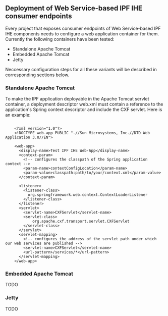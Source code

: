 
## Deployment of Web Service-based IPF IHE consumer endpoints

Every project that exposes consumer endpoints of Web Service-based IPF IHE components needs to configure a web application
container for them. Currently the following containers have been tested:

* Standalone Apache Tomcat
* Embedded Apache Tomcat
* Jetty

Neccessary configuration steps for all these variants will be described in corresponding sections below.

### Standalone Apache Tomcat

To make the IPF application deployable in the Apache Tomcat servlet container, a deployment descriptor web.xml
must contain a reference to the application's Spring context descriptor and include the CXF servlet.
Here is an example:

```

    <?xml version="1.0"?>
    <!DOCTYPE web-app PUBLIC "-//Sun Microsystems, Inc.//DTD Web Application 3.0//EN">

    <web-app>
      <display-name>Test IPF IHE Web-App</display-name>
      <context-param>
        <!-- configures the classpath of the Spring application context -->
        <param-name>contextConfigLocation</param-name>
        <param-value>classpath:path/to/your/context.xml</param-value>
      </context-param>

      <listener>
        <listener-class>
          org.springframework.web.context.ContextLoaderListener
        </listener-class>
      </listener>
      <servlet>
        <servlet-name>CXFServlet</servlet-name>
        <servlet-class>
            org.apache.cxf.transport.servlet.CXFServlet
        </servlet-class>
      </servlet>
      <servlet-mapping>
        <!-- configures the address of the servlet path under which our web services are published -->
        <servlet-name>CXFServlet</servlet-name>
        <url-pattern>/services/*</url-pattern>
      </servlet-mapping>
    </web-app>

```


### Embedded Apache Tomcat

TODO

### Jetty

TODO